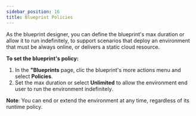 ```yaml
---
sidebar_position: 16
title: Blueprint Policies
---
```


As the blueprint designer, you can define the blueprint's max duration or allow it to run indefinitely, to support scenarios that deploy an environment that must be always online, or delivers a static cloud resource.

**To set the blueprint's policy:** 

1. In the **"Blueprints** page, clic the blueprint's more actions menu and select **Policies**. 
2. Set the max duration or select **Unlimited** to allow the environment end user to run the environment indefinitely.

**Note**: You can end or extend the environment at any time, regardless of its runtime policy.